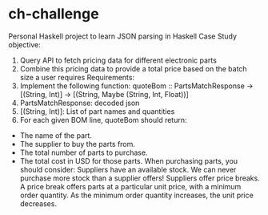 # ch-challenge
Personal Haskell project to learn JSON parsing in Haskell
Case Study objective:
1. Query API to fetch pricing data for different electronic parts 
2. Combine this pricing data to provide a total price based on the batch size a user requires
Requirements:
1. Implement the following function: quoteBom :: PartsMatchResponse -> [(String, Int)] -> [(String, Maybe (String, Int, Float))]
2. PartsMatchResponse: decoded json 
3. [(String, Int)]: List of part names and quantities 
4. For each given BOM line, quoteBom should return:
- The name of the part.
- The supplier to buy the parts from.
- The total number of parts to purchase.
- The total cost in USD for those parts.
When purchasing parts, you should consider:
Suppliers have an available stock. We can never purchase more stock than a supplier offers!
Suppliers offer price breaks. A price break offers parts at a particular unit price, with a minimum order quantity. As the minimum order quantity increases, the unit price decreases.
